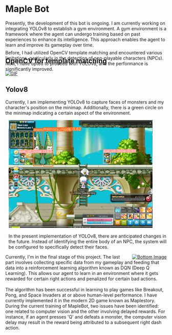 # Maple Bot

Presently, the development of this bot is ongoing. I am currently working on integrating YOLOv8 to establish a gym environment. A gym environment is a framework where the agent can undergo training based on past experiences to enhance its intelligence. This approach enables the agent to learn and improve its gameplay over time.

## OpenCV for template matching
<div style="position: relative; display: flex; align-items: flex-start;">
    <!-- Image on the left -->
    <div style="width: 50%;">
        <a href="https://www.youtube.com/watch?v=jl7Z8Bxk6uc&ab_channel=Liang" target="_blank">
            <img src="https://github.com/Whiteii/Maple_Bot/blob/main/Images/Animation.gif" alt="GIF" style="width: 100%;">
        </a>
    </div>
    <!-- Text on the right -->
    <div style="width: 50%; padding-left: 20px;">
        <p style="position: absolute; bottom: 0; left: 0;">
            Before, I had utilized OpenCV template matching and encountered various limitations, particularly in the detection of non-playable characters (NPCs). Now, I have opted to proceed with YOLOv8, and the performance is significantly improved.
        </p>
    </div>
</div>



## Yolov8
Currently, I am implementing YOLOv8 to capture faces of monsters and my character's position on the minimap. Additionally, there is a green circle on the minimap indicating a certain aspect of the environment.


<div style="float: right; margin-left: 2%;">
  <img src="https://github.com/Whiteii/Maple_Bot/blob/main/Images/image.png" alt="Bottom Image" width="450"/>
  <p>In the present implementation of YOLOv8, there are anticipated changes in the future. Instead of identifying the entire body of an NPC, the system will be configured to specifically detect their faces.</p>
</div> 

<div style="float: right; margin-left: 2%;">
    <a href="https://www.youtube.com/watch?v=Ys0eVH3Zu00&t=398s&ab_channel=Liang">
        <img src="https://raw.githubusercontent.com/Whiteii/Maple_Bot/main/Images/Animation7.gif" alt="Bottom Image" width="600"/>
    </a>
</div>

<p>
    Currently, I'm in the final stage of this project. The last part involves collecting specific data from my gameplay and feeding that data into a reinforcement learning algorithm known as DQN (Deep Q Learning). This allows our agent to learn in an environment where it gets rewarded for certain right actions and penalized for certain bad actions.
    <br><br>
    The algorithm has been successful in learning to play games like Breakout, Pong, and Space Invaders at or above human-level performance. I have currently implemented it in the modern 2D game known as Maplestory. During the current training of MapleBot, two issues have been identified: one related to computer vision and the other involving delayed rewards. For instance, if an agent presses 'Q' and defeats a monster, the computer vision delay may result in the reward being attributed to a subsequent right dash action.
</p>






